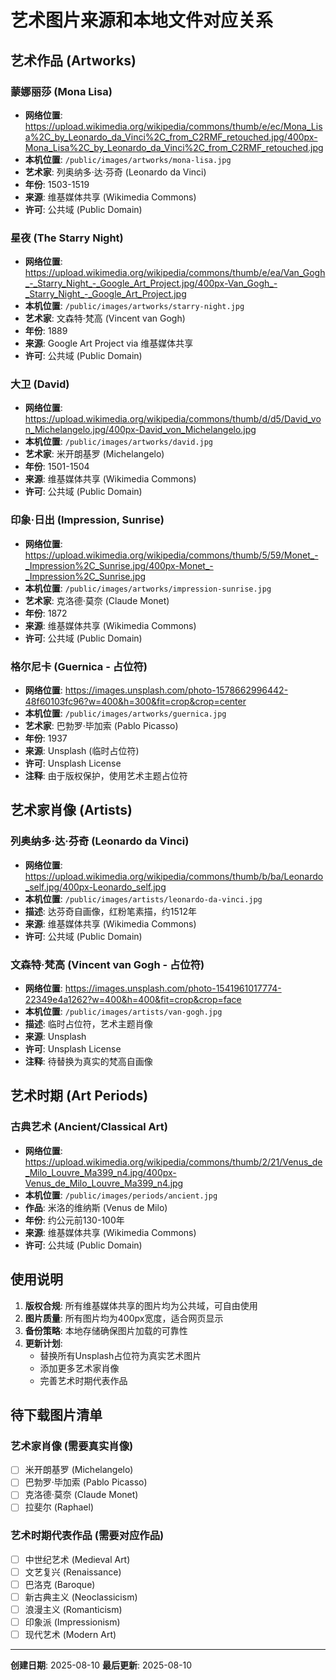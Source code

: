 # 艺术图片来源和本地文件对应关系

## 艺术作品 (Artworks)

### 蒙娜丽莎 (Mona Lisa)
- **网络位置**: https://upload.wikimedia.org/wikipedia/commons/thumb/e/ec/Mona_Lisa%2C_by_Leonardo_da_Vinci%2C_from_C2RMF_retouched.jpg/400px-Mona_Lisa%2C_by_Leonardo_da_Vinci%2C_from_C2RMF_retouched.jpg
- **本机位置**: `/public/images/artworks/mona-lisa.jpg`
- **艺术家**: 列奥纳多·达·芬奇 (Leonardo da Vinci)
- **年份**: 1503-1519
- **来源**: 维基媒体共享 (Wikimedia Commons)
- **许可**: 公共域 (Public Domain)

### 星夜 (The Starry Night)
- **网络位置**: https://upload.wikimedia.org/wikipedia/commons/thumb/e/ea/Van_Gogh_-_Starry_Night_-_Google_Art_Project.jpg/400px-Van_Gogh_-_Starry_Night_-_Google_Art_Project.jpg
- **本机位置**: `/public/images/artworks/starry-night.jpg`
- **艺术家**: 文森特·梵高 (Vincent van Gogh)
- **年份**: 1889
- **来源**: Google Art Project via 维基媒体共享
- **许可**: 公共域 (Public Domain)

### 大卫 (David)
- **网络位置**: https://upload.wikimedia.org/wikipedia/commons/thumb/d/d5/David_von_Michelangelo.jpg/400px-David_von_Michelangelo.jpg
- **本机位置**: `/public/images/artworks/david.jpg`
- **艺术家**: 米开朗基罗 (Michelangelo)
- **年份**: 1501-1504
- **来源**: 维基媒体共享 (Wikimedia Commons)
- **许可**: 公共域 (Public Domain)

### 印象·日出 (Impression, Sunrise)
- **网络位置**: https://upload.wikimedia.org/wikipedia/commons/thumb/5/59/Monet_-_Impression%2C_Sunrise.jpg/400px-Monet_-_Impression%2C_Sunrise.jpg
- **本机位置**: `/public/images/artworks/impression-sunrise.jpg`
- **艺术家**: 克洛德·莫奈 (Claude Monet)
- **年份**: 1872
- **来源**: 维基媒体共享 (Wikimedia Commons)
- **许可**: 公共域 (Public Domain)

### 格尔尼卡 (Guernica - 占位符)
- **网络位置**: https://images.unsplash.com/photo-1578662996442-48f60103fc96?w=400&h=300&fit=crop&crop=center
- **本机位置**: `/public/images/artworks/guernica.jpg`
- **艺术家**: 巴勃罗·毕加索 (Pablo Picasso)
- **年份**: 1937
- **来源**: Unsplash (临时占位符)
- **许可**: Unsplash License
- **注释**: 由于版权保护，使用艺术主题占位符

## 艺术家肖像 (Artists)

### 列奥纳多·达·芬奇 (Leonardo da Vinci)
- **网络位置**: https://upload.wikimedia.org/wikipedia/commons/thumb/b/ba/Leonardo_self.jpg/400px-Leonardo_self.jpg
- **本机位置**: `/public/images/artists/leonardo-da-vinci.jpg`
- **描述**: 达芬奇自画像，红粉笔素描，约1512年
- **来源**: 维基媒体共享 (Wikimedia Commons)
- **许可**: 公共域 (Public Domain)

### 文森特·梵高 (Vincent van Gogh - 占位符)
- **网络位置**: https://images.unsplash.com/photo-1541961017774-22349e4a1262?w=400&h=400&fit=crop&crop=face
- **本机位置**: `/public/images/artists/van-gogh.jpg`
- **描述**: 临时占位符，艺术主题肖像
- **来源**: Unsplash
- **许可**: Unsplash License
- **注释**: 待替换为真实的梵高自画像

## 艺术时期 (Art Periods)

### 古典艺术 (Ancient/Classical Art)
- **网络位置**: https://upload.wikimedia.org/wikipedia/commons/thumb/2/21/Venus_de_Milo_Louvre_Ma399_n4.jpg/400px-Venus_de_Milo_Louvre_Ma399_n4.jpg
- **本机位置**: `/public/images/periods/ancient.jpg`
- **作品**: 米洛的维纳斯 (Venus de Milo)
- **年份**: 约公元前130-100年
- **来源**: 维基媒体共享 (Wikimedia Commons)
- **许可**: 公共域 (Public Domain)

## 使用说明

1. **版权合规**: 所有维基媒体共享的图片均为公共域，可自由使用
2. **图片质量**: 所有图片均为400px宽度，适合网页显示
3. **备份策略**: 本地存储确保图片加载的可靠性
4. **更新计划**: 
   - 替换所有Unsplash占位符为真实艺术图片
   - 添加更多艺术家肖像
   - 完善艺术时期代表作品

## 待下载图片清单

### 艺术家肖像 (需要真实肖像)
- [ ] 米开朗基罗 (Michelangelo)
- [ ] 巴勃罗·毕加索 (Pablo Picasso) 
- [ ] 克洛德·莫奈 (Claude Monet)
- [ ] 拉斐尔 (Raphael)

### 艺术时期代表作品 (需要对应作品)
- [ ] 中世纪艺术 (Medieval Art)
- [ ] 文艺复兴 (Renaissance) 
- [ ] 巴洛克 (Baroque)
- [ ] 新古典主义 (Neoclassicism)
- [ ] 浪漫主义 (Romanticism)
- [ ] 印象派 (Impressionism)
- [ ] 现代艺术 (Modern Art)

---

**创建日期**: 2025-08-10
**最后更新**: 2025-08-10